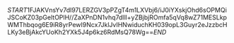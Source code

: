 $START$1FJAKVnsYv7dl97LERZGV3pPZgT4m1LXVbj6/iJ0iYXskjOhd6sOPMQiJSCoKZ03pGeltOPlH//ZaXPnDN1vhq7dlll+yZBjbjROmfa5qVq8wZ71MESLkpWMThbqog6E9iR8yrPewI9Ncx7JklJvIHNwiduchKH039opL3Guyr2eJzzbcHLKy3eBjAkcYUoKh2YXk5J4p6kz6RdMsQ78Wg==$END$